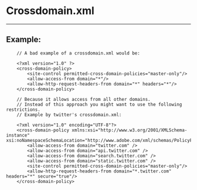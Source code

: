 # Crossdomain.xml
-------

## Example:

    			
		// A bad example of a crossdomain.xml would be:
		
		<?xml version="1.0" ?>
		<cross-domain-policy>
			<site-control permitted-cross-domain-policies="master-only"/>
			<allow-access-from domain="*"/>
			<allow-http-request-headers-from domain="*" headers="*"/>
		</cross-domain-policy>

		// Because it allows access from all other domains.
		// Instead of this approach you might want to use the following restrictions.
		// Example by twitter's crossdomain.xml:

		<?xml version="1.0" encoding="UTF-8"?>
		<cross-domain-policy xmlns:xsi="http://www.w3.org/2001/XMLSchema-instance" xsi:noNamespaceSchemaLocation="http://www.adobe.com/xml/schemas/PolicyFile.xsd">
			<allow-access-from domain="twitter.com" />
			<allow-access-from domain="api.twitter.com" />
			<allow-access-from domain="search.twitter.com" />
			<allow-access-from domain="static.twitter.com" />
			<site-control permitted-cross-domain-policies="master-only"/>
			<allow-http-request-headers-from domain="*.twitter.com" headers="*" secure="true"/>
		</cross-domain-policy>
